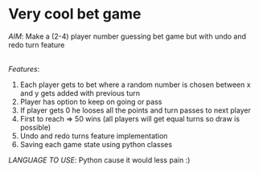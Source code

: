 # Very cool bet game

*AIM*: Make a (2-4) player number guessing bet game but with undo and redo turn feature <br> <br>

*Features*:
1. Each player gets to bet where a random number is chosen between x and y gets added with previous turn <br>
2. Player has option to keep on going or pass <br>
3. If player gets 0 he looses all the points and turn passes to next player <br>
4. First to reach => 50 wins (all players will get equal turns so draw is possible) <br>
5. Undo and redo turns feature implementation <br>
6. Saving each game state using python classes <br>

*LANGUAGE TO USE*:
Python cause it would less pain :)
